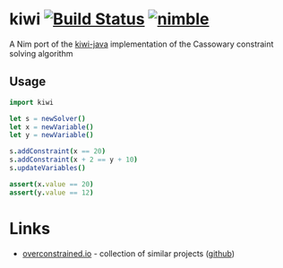 # kiwi [![Build Status](https://travis-ci.org/yglukhov/kiwi.svg?branch=master)](https://travis-ci.org/yglukhov/kiwi) [![nimble](https://raw.githubusercontent.com/yglukhov/nimble-tag/master/nimble_js.png)](https://github.com/yglukhov/nimble-tag)

A Nim port of the [kiwi-java](https://github.com/alexbirkett/kiwi-java) implementation of the Cassowary constraint solving algorithm

## Usage
```nim
import kiwi

let s = newSolver()
let x = newVariable()
let y = newVariable()

s.addConstraint(x == 20)
s.addConstraint(x + 2 == y + 10)
s.updateVariables()

assert(x.value == 20)
assert(y.value == 12)
```

# Links
* [overconstrained.io](http://overconstrained.io) - collection of similar projects ([github](https://github.com/Overconstrained/Overconstrained))
